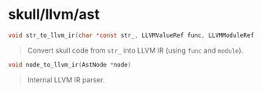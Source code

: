 # skull/llvm/ast

```c
void str_to_llvm_ir(char *const str_, LLVMValueRef func, LLVMModuleRef module, LLVMBuilderRef builder)
```

> Convert skull code from `str_` into LLVM IR (using `func` and `module`).

```c
void node_to_llvm_ir(AstNode *node)
```

> Internal LLVM IR parser.

